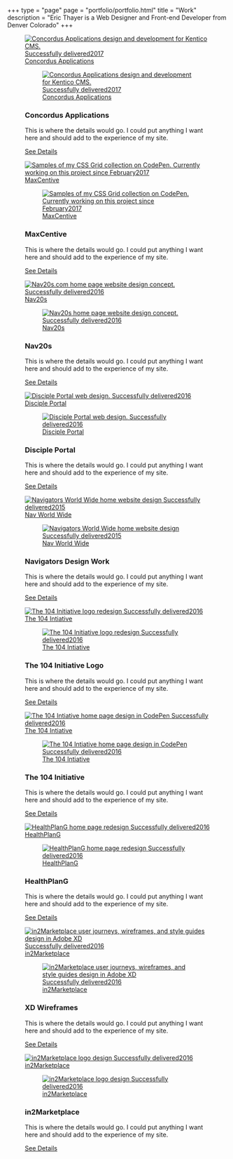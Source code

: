 +++
type = "page"
page = "portfolio/portfolio.html"
title = "Work"
description = "Eric Thayer is a Web Designer and Front-end Developer from Denver Colorado"
+++

<!-- Project Samples -->
<section id="portfolio" class="projects pt-4 pb-2">
  <div class="container container-fluid">
    <!-- Work Examples -->
    <div class="flex-layout l-media-grid col-2">
      <!-- Concordus -->
      <figure class="media-item">
        <a class="media-wrap img" href="../concordus/">
            <img class="lazyload" data-src="../images/content-img/16x9/img-16x9-Concordus-RWD-MD.jpg" data-srcset="../images/content-img/16x9/img-16x9-Concordus-RWD-LG.jpg 2000w, ../images/content-img/16x9/img-16x9-Concordus-RWD-MD.jpg 1400w" alt="Concordus Applications design and development for Kentico CMS.">
            <time class="time-stamp" datetime="2017"><span class="sr-only">Successfully delivered</span>2017</time>
            <figcaption class="media-caption" aria-hidden="true">
              <span class="project-title">Concordus Applications</span>                  
            </figcaption>
          </a>
        <noscript>
          <figure class="media-item">
            <a class="media-wrap img" href="../concordus/">
                <img src="../images/content-img/16x9/img-16x9-Concordus-RWD-MD.jpg" srcset="../images/content-img/16x9/img-16x9-Concordus-RWD-LG.jpg 2000w, ../images/content-img/16x9/img-16x9-Concordus-RWD-MD.jpg 1400w" alt="Concordus Applications design and development for Kentico CMS.">
                <time class="time-stamp" datetime="2017"><span class="sr-only">Successfully delivered</span>2017</time>
                <figcaption class="media-caption" aria-hidden="true">
                  <span class="project-title">Concordus Applications</span>                  
                </figcaption>
              </a>
          </figure>
        </noscript>
        <div class="media-details pt-2 pb-2 pr-pl-tiny">
          <h3 class="mb-sm">Concordus Applications</h3>
          <p class="mb-2">This is where the details would go. I could put anything I want here and should add to the experience of my
            site.</p>
          <a href="../concordus/">See Details</a>
        </div>
      </figure>
      <!-- MaxCentive -->
      <figure class="media-item">
        <a class="media-wrap img" href="../maxcentive/">
            <img class="lazyload" data-src="../images/content-img/16x9/img-16x9-MaxCentive-2-MD.jpg" data-srcset="../images/content-img/16x9/img-16x9-MaxCentive-2-LG.jpg 2000w, ../images/content-img/16x9/img-16x9-MaxCentive-2-MD.jpg 1400w" alt="Samples of my CSS Grid collection on CodePen.">
            <time class="time-stamp" datetime="2017"><span class="sr-only">Currently working on this project since February</span>2017</time>
            <figcaption class="media-caption" aria-hidden="true">
              <span class="project-title">MaxCentive</span>
            </figcaption>
          </a>
        <noscript>
          <figure class="media-item media-light">
            <a href="../maxcentive/">
                <img src="../images/content-img/16x9/img-16x9-MaxCentive-2-MD.jpg" srcset="../images/content-img/16x9/img-16x9-MaxCentive-2-LG.jpg 2000w, ../images/content-img/16x9/img-16x9-MaxCentive-2-MD.jpg 1400w" alt="Samples of my CSS Grid collection on CodePen.">
                <time class="time-stamp" datetime="2017"><span class="sr-only">Currently working on this project since February</span>2017</time>
            <figcaption class="media-caption" aria-hidden="true">
              <span class="project-title">MaxCentive</span>
            </figcaption>
              </a>
          </figure>
        </noscript>
        <div class="media-details pt-2 pb-2 pr-pl-tiny">
          <h3 class="mb-sm">MaxCentive</h3>
          <p class="mb-2">This is where the details would go. I could put anything I want here and should add to the experience of my
            site.</p>
          <a href="../maxcentive/">See Details</a>
        </div>
      </figure>
      <!-- Nav20s -->
      <figure class="media-item">
        <a class="media-wrap img" href="#0">
            <img class="lazyload" data-src="../images/content-img/16x9/img-16x9-Nav20s-MD.jpg" data-srcset="../images/content-img/16x9/img-16x9-Nav20s-MD.jpg 2000w, ../images/content-img/16x9/img-16x9-Nav20s-SM.jpg 1400w" alt="Nav20s.com home page website design concept.">
            <time class="time-stamp" datetime="2016"><span class="sr-only">Successfully delivered</span>2016</time>
            <figcaption class="media-caption" aria-hidden="true">
              <span class="project-title">Nav20s</span>
            </figcaption>
          </a>
        <noscript>
          <figure class="media-item">
            <a class="media-wrap img" href="#0">
              <img src="../images/content-img/16x9/img-16x9-Nav20s-MD.jpg" srcset="../images/content-img/16x9/img-16x9-Nav20s-MD.jpg 2000w, ../images/content-img/16x9/img-16x9-Nav20s-SM.jpg 1400w" alt="Nav20s home page website design concept.">
              <time class="time-stamp" datetime="2016"><span class="sr-only">Successfully delivered</span>2016</time>
              <figcaption class="media-caption" aria-hidden="true">
                <span class="project-title">Nav20s</span>
              </figcaption>
            </a>
          </figure>
        </noscript>
        <div class="media-details pt-2 pb-2 pr-pl-tiny">
          <h3 class="mb-sm">Nav20s</h3>
          <p class="mb-2">This is where the details would go. I could put anything I want here and should add to the experience of my
            site.</p>
          <a href="#0">See Details</a>
        </div>
      </figure>
      <!-- DPI Home -->
      <figure class="media-item media-light">
        <a class="media-wrap img" href="#0">
            <img class="lazyload" data-src="../images/content-img/16x9/img-16x9-DPI-home-MD.jpg" data-srcset="../images/content-img/16x9/img-16x9-DPI-home-MD.jpg 2000w, ../images/content-img/16x9/img-16x9-DPI-home-SM.jpg 1400w" alt="Disciple Portal web design.">
            <time class="time-stamp" datetime="2016"><span class="sr-only">Successfully delivered</span>2016</time>
            <figcaption class="media-caption" aria-hidden="true">
              <span class="project-title">Disciple Portal</span>
            </figcaption>
          </a>
        <noscript>
          <figure class="media-item media-light">
            <a class="media-wrap img" href="#0">
                <img src="../images/content-img/16x9/img-16x9-DPI-home-MD.jpg" srcset="../images/content-img/16x9/img-16x9-DPI-home-MD.jpg 2000w, ../images/content-img/16x9/img-16x9-DPI-home-SM.jpg 1400w" alt="Disciple Portal web design.">
                <time class="time-stamp" datetime="2016"><span class="sr-only">Successfully delivered</span>2016</time>
                <figcaption class="media-caption" aria-hidden="true">
                  <span class="project-title">Disciple Portal</span>
                </figcaption>
              </a>
          </figure>
        </noscript>
        <div class="media-details pt-2 pb-2 pr-pl-tiny">
          <h3 class="mb-sm">Disciple Portal</h3>
          <p class="mb-2">This is where the details would go. I could put anything I want here and should add to the experience of my
            site.</p>
          <a href="#0">See Details</a>
        </div>
      </figure>
      <!-- Nav World Wide -->
      <figure class="media-item">
        <a class="media-wrap img" href="#0">
            <img class="lazyload" data-src="../images/content-img/16x9/img-16x9-NWW-MD.jpg" data-srcset="../images/content-img/16x9/img-16x9-NWW-MD.jpg 2000w, ../images/content-img/16x9/img-16x9-NWW-SM.jpg 1400w" alt="Navigators World Wide home website design">
            <time class="time-stamp" datetime="2016"><span class="sr-only">Successfully delivered</span>2015</time>
            <figcaption class="media-caption" aria-hidden="true">
              <span class="project-title">Nav World Wide</span>
            </figcaption>
          </a>
        <noscript>
          <figure class="media-item">
            <a class="media-wrap img" href="#0">
              <img src="../images/content-img/16x9/img-16x9-NWW-MD.jpg" srcset="../images/content-img/16x9/img-16x9-NWW-MD.jpg 2000w, ../images/content-img/16x9/img-16x9-NWW-SM.jpg 1400w" alt="Navigators World Wide home website design">
              <time class="time-stamp" datetime="2016"><span class="sr-only">Successfully delivered</span>2015</time>
              <figcaption class="media-caption" aria-hidden="true">
                <span class="project-title">Nav World Wide</span>
              </figcaption>
            </a>
          </figure>
        </noscript>
        <div class="media-details pt-2 pb-2 pr-pl-tiny">
          <h3 class="mb-sm">Navigators Design Work</h3>
          <p class="mb-2">This is where the details would go. I could put anything I want here and should add to the experience of my
            site.</p>
          <a href="#0">See Details</a>
        </div>
      </figure>
      <!-- The 104 Initiative logo -->
      <figure class="media-item">
        <a class="media-wrap img" href="#0">
            <img class="lazyload" data-src="../images/content-img/16x9/img-16x9-104v2-logo-MD.jpg" data-srcset="../images/content-img/16x9/img-16x9-104v2-logo-XL.jpg 2500w, ../images/content-img/16x9/img-16x9-104v2-logo-LG.jpg 1875w, ../images/content-img/16x9/img-16x9-104v2-logo-MD.jpg 2000w, ../images/content-img/16x9/img-16x9-104v2-logo-SM.jpg 1400w" alt="The 104 Initiative logo redesign">
            <time class="time-stamp" datetime="2016"><span class="sr-only">Successfully delivered</span>2016</time>
            <figcaption class="media-caption" aria-hidden="true">
              <span class="project-title">The 104 Intiative</span>
            </figcaption>
          </a>
        <noscript>
          <figure class="media-item">
            <a class="media-wrap img" href="#0">
                <img src="../images/content-img/16x9/img-16x9-104v2-logo-MD.jpg" srcset="../images/content-img/16x9/img-16x9-104v2-logo-XL.jpg 2500w, ../images/content-img/16x9/img-16x9-104v2-logo-LG.jpg 1875w, ../images/content-img/16x9/img-16x9-104v2-logo-MD.jpg 2000w, ../images/content-img/16x9/img-16x9-104v2-logo-SM.jpg 1400w" alt="The 104 Initiative logo redesign">
                <time class="time-stamp" datetime="2016"><span class="sr-only">Successfully delivered</span>2016</time>
                <figcaption class="media-caption" aria-hidden="true">
                  <span class="project-title">The 104 Intiative</span>
                </figcaption>
              </a>
          </figure>
        </noscript>
        <div class="media-details pt-2 pb-2 pr-pl-tiny">
          <h3 class="mb-sm">The 104 Initiative Logo</h3>
          <p class="mb-2">This is where the details would go. I could put anything I want here and should add to the experience of my
            site.</p>
          <a href="#0">See Details</a>
        </div>
      </figure>
      <!-- The 104 Initiative RWD -->
      <figure class="media-item">
        <a class="media-wrap img" href="#0">
            <img class="lazyload" data-src="../images/content-img/16x9/img-16x9-104-home-MD.jpg" data-srcset="../images/content-img/16x9/img-16x9-104-home-XL.jpg 2500w, ../images/content-img/16x9/img-16x9-104-home-LG.jpg 1875w, ../images/content-img/16x9/img-16x9-104-home-MD.jpg 2000w, ../images/content-img/16x9/img-16x9-104-home-SM.jpg 1400w" alt="The 104 Intiative home page design in CodePen">
            <time class="time-stamp" datetime="2016"><span class="sr-only">Successfully delivered</span>2016</time>
            <figcaption class="media-caption" aria-hidden="true">
              <span class="project-title">The 104 Intiative</span>
            </figcaption>
          </a>
        <noscript>
          <figure class="media-item">
            <a class="media-wrap img" href="#0">
                <img src="../images/content-img/16x9/img-16x9-104-home-MD.jpg" srcset="../images/content-img/16x9/img-16x9-104-home-XL.jpg 2500w, ../images/content-img/16x9/img-16x9-104-home-LG.jpg 1875w, ../images/content-img/16x9/img-16x9-104-home-MD.jpg 2000w, ../images/content-img/16x9/img-16x9-104-home-SM.jpg 1400w" alt="The 104 Intiative home page design in CodePen">
                <time class="time-stamp" datetime="2016"><span class="sr-only">Successfully delivered</span>2016</time>
                <figcaption class="media-caption" aria-hidden="true">
                  <span class="project-title">The 104 Intiative</span>
                </figcaption>
              </a>
          </figure>
        </noscript>
        <div class="media-details pt-2 pb-2 pr-pl-tiny">
          <h3 class="mb-sm">The 104 Initiative</h3>
          <p class="mb-2">This is where the details would go. I could put anything I want here and should add to the experience of my
            site.</p>
          <a href="#0">See Details</a>
        </div>
      </figure>
      <!-- HPG -->
      <figure class="media-item">
        <a class="media-wrap img" href="#0">
            <img class="lazyload" data-src="../images/content-img/16x9/img-16x9-HPG-MD.jpg" data-srcset=" ../images/content-img/16x9/img-16x9-HPG-MD.jpg 2000w, ../images/content-img/16x9/img-16x9-HPG-SM.jpg 1400w" alt="HealthPlanG home page redesign">
          <time class="time-stamp" datetime="2016"><span class="sr-only">Successfully delivered</span>2016</time>
            <figcaption class="media-caption" aria-hidden="true">
              <span class="project-title">HealthPlanG</span>
            </figcaption>
          </a>
        <noscript>
          <figure class="media-item">
            <a class="media-wrap img" href="#0">
                <img src="../images/content-img/16x9/img-16x9-HPG-MD.jpg" srcset=" ../images/content-img/16x9/img-16x9-HPG-MD.jpg 2000w, ../images/content-img/16x9/img-16x9-HPG-SM.jpg 1400w" alt="HealthPlanG home page redesign">
                <time class="time-stamp" datetime="2016"><span class="sr-only">Successfully delivered</span>2016</time>
                <figcaption class="media-caption" aria-hidden="true">
                  <span class="project-title">HealthPlanG</span>
                </figcaption>
              </a>
          </figure>
        </noscript>
        <div class="media-details pt-2 pb-2 pr-pl-tiny">
          <h3 class="mb-sm">HealthPlanG</h3>
          <p class="mb-2">This is where the details would go. I could put anything I want here and should add to the experience of my
            site.</p>
          <a href="#0">See Details</a>
        </div>
      </figure>
      <!-- XD Wireframe ex:1 -->
      <figure class="media-item">
        <a class="media-wrap img" href="#0">
            <img class="lazyload" data-src="../images/content-img/16x9/img-16x9-XD-wire1-MD.jpg" data-srcset="../images/content-img/16x9/img-16x9-XD-wire1-MD.jpg 2000w, ../images/content-img/16x9/img-16x9-XD-wire1-SM.jpg 1400w" alt="in2Marketplace user journeys, wireframes, and style guides design in Adobe XD">
            <time class="time-stamp" datetime="2016"><span class="sr-only">Successfully delivered</span>2016</time>
            <figcaption class="media-caption" aria-hidden="true">
              <span class="project-title">in2Marketplace</span>
            </figcaption>
          </a>
        <noscript>
          <figure class="media-item">
            <a class="media-wrap img" href="#0">
                <img src="../images/content-img/16x9/img-16x9-XD-wire1-MD.jpg" srcset=" ../images/content-img/16x9/img-16x9-XD-wire1-MD.jpg 2000w, ../images/content-img/16x9/img-16x9-XD-wire1-SM.jpg 1400w" alt="in2Marketplace user journeys, wireframes, and style guides design in Adobe XD">
                <time class="time-stamp" datetime="2016"><span class="sr-only">Successfully delivered</span>2016</time>
                <figcaption class="media-caption" aria-hidden="true">
                  <span class="project-title">in2Marketplace</span>
                </figcaption>
              </a>
          </figure>
        </noscript>
        <div class="media-details pt-2 pb-2 pr-pl-tiny">
          <h3 class="mb-sm">XD Wireframes</h3>
          <p class="mb-2">This is where the details would go. I could put anything I want here and should add to the experience of my
            site.</p>
          <a href="#0">See Details</a>
        </div>
      </figure>
      <!-- in2M Logo -->
      <figure class="media-item media-light">
        <a class="media-wrap img" href="#0">
            <img class="lazyload" data-src="../images/content-img/16x9/img-16x9-in2M-logo-MD.jpg" data-srcset="../images/content-img/16x9/img-16x9-in2M-logo-MD.jpg 2000w, ../images/content-img/16x9/img-16x9-in2M-logo-SM.jpg 1400w" alt="in2Marketplace logo design">
            <time class="time-stamp" datetime="2016"><span class="sr-only">Successfully delivered</span>2016</time>
            <figcaption class="media-caption" aria-hidden="true">
              <span class="project-title">in2Marketplace</span>
            </figcaption>
          </a>
        <noscript>
          <figure class="media-item media-light">
            <a class="media-wrap img" href="#0">
                <img src="../images/content-img/16x9/img-16x9-in2M-logo-MD.jpg" srcset="../images/content-img/16x9/img-16x9-in2M-logo-MD.jpg 2000w, ../images/content-img/16x9/img-16x9-in2M-logo-SM.jpg 1400w" alt="in2Marketplace logo design">
                <time class="time-stamp" datetime="2016"><span class="sr-only">Successfully delivered</span>2016</time>
                <figcaption class="media-caption" aria-hidden="true">
                  <span class="project-title">in2Marketplace</span>
                </figcaption>
              </a>
          </figure>
        </noscript>
        <div class="media-details pt-2 pb-2 pr-pl-tiny">
          <h3 class="mb-sm">in2Marketplace</h3>
          <p class="mb-2">This is where the details would go. I could put anything I want here and should add to the experience of my
            site.</p>
          <a href="#0">See Details</a>
        </div>
      </figure>
    </div>
    <!-- View More Link -->
    <!--<a class="cta-link" href="//dribbble.com/ethayer/">View More Samples</a>-->
  </div>
</section>
